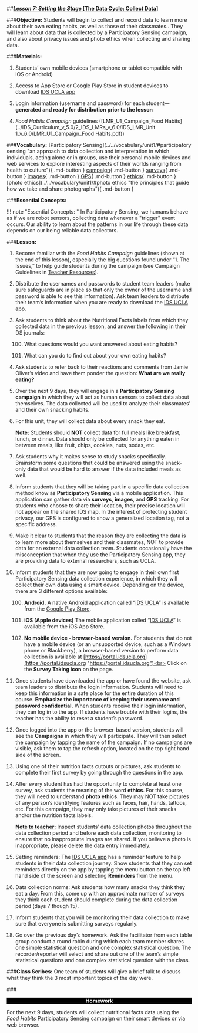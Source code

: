 ##***<u>Lesson 7: Setting the Stage* [The Data Cycle: Collect Data]</u>**

###**Objective:**
Students will begin to collect and record data to learn more about their own eating habits, as well as those
of their classmates.. They will learn about data that is collected by a Participatory Sensing campaign, and
also about privacy issues and photo ethics when collecting and sharing data.

###**Materials:**
1. Students’ own mobile devices (smartphone or tablet compatible with iOS or Android)

2. Access to App Store or Google Play Store in student devices to download [IDS UCLA app](../download/app.md)

3. Login information (username and password) for each student—**generated and ready for
distribution prior to the lesson**

4. *Food Habits Campaign* guidelines ([LMR_U1_Campaign_Food Habits](../IDS_Curriculum_v_5.0/2_IDS_LMRs_v_6.0/IDS_LMR_Unit 1_v_6.0/LMR_U1_Campaign_Food Habits.pdf))

###**Vocabulary:**
[Participatory Sensing](../../vocabulary/unit1/#participatory sensing "an approach to data collection and interpretation in which individuals, acting alone or in groups, use their personal mobile devices and web services to explore interesting aspects of their worlds ranging from health to culture"){ .md-button }
[campaign](../../vocabulary/unit1/#campaign "gather and collect data"){ .md-button }
[surveys](../../vocabulary/unit1/#surveys "a research method used for collecting data to gain information and insights into various topics of interest"){ .md-button }
[images](../../vocabulary/unit1/#images "a representation of the external form of a person, thing, or picture"){ .md-button }
[GPS](../../vocabulary/unit1/#GPS "stands for Global Positioning System; it is a radio navigation system that allows land, sea, and airborne users to determine their exact location"){ .md-button }
[ethics](../../vocabulary/unit1/#ethics "a code of behavior, specifically what is right and wrong"){ .md-button }
[photo ethics](../../vocabulary/unit1/#photo ethics "the principles that guide how we take and share photographs"){ .md-button }

###**Essential Concepts:**

!!! note "Essential Concepts: "
    In Participatory Sensing, we humans behave as if we are robot sensors, collecting
    data whenever a "trigger" event occurs. Our ability to learn about the patterns in our life through these
    data depends on our being reliable data collectors.

###**Lesson:**
1. Become familiar with the *Food Habits Campaign* guidelines (shown at the end of this lesson),
especially the big questions found under “1. The Issues,” to help guide students during the
campaign (see Campaign Guidelines in [Teacher Resources](../download/resources.md)).

2. Distribute the usernames and passwords to student team leaders (make sure safeguards are in
place so that only the owner of the username and password is able to see this information). Ask
team leaders to distribute their team’s information when you are ready to download the [IDS UCLA
app](../download/app.md).

3. Ask students to think about the Nutritional Facts labels from which they collected data in the
previous lesson, and answer the following in their DS journals:

    100. What questions would you want answered about eating habits?

    100. What can you do to find out about your own eating habits?

4. Ask students to refer back to their reactions and comments from Jamie Oliver’s video and have
them ponder the question: **What are we really eating?**

5. Over the next 9 days, they will engage in a **Participatory Sensing campaign** in which they will
act as human sensors to collect data about themselves. The data collected will be used to
analyze their classmates’ and their own snacking habits.

6. For this unit, they will collect data about every snack they eat.

    **<u>Note:</u>** Students should **NOT** collect data for full meals like breakfast, lunch, or dinner. Data should
    only be collected for anything eaten in between meals, like fruit, chips, cookies, nuts, sodas, etc.

7. Ask students why it makes sense to study snacks specifically. Brainstorm some questions that
could be answered using the snack-only data that would be hard to answer if the data included
meals as well.

8. Inform students that they will be taking part in a specific data collection method know as
**Participatory Sensing** via a mobile application. This application can gather data via **surveys**,
**images**, and **GPS** tracking. For students who choose to share their location, their precise location will not appear on the shared IDS map. In the interest of protecting student privacy, our GPS is configured to show a generalized location tag, not a specific address.

9. Make it clear to students that the reason they are collecting the data is to learn more about
themselves and their classmates, NOT to provide data for an external data collection team.
Students occasionally have the misconception that when they use the Participatory Sensing app,
they are providing data to external researchers, such as UCLA.

10. Inform students that they are now going to engage in their own first Participatory Sensing data
collection experience, in which they will collect their own data using a smart device. Depending
on the device, there are 3 different options available:

    100. **Android.** A native Android application called “[IDS UCLA](https://play.google.com/store/apps/details?id=edu.ucla.oit.idsucla)” is available from the [Google
    Play Store](https://play.google.com/store?hl=en).

    100. **iOS (Apple devices)** The mobile application called “[IDS UCLA](https://itunes.apple.com/us/app/ids-ucla/id1422869521)” is available from the iOS
    App Store.

    100. **No mobile device - browser-based version.** For students that do not have a mobile
    device (or an unsupported device, such as a Windows phone or Blackberry), a browser-based
    version to perform data collection is available at [https://portal.idsucla.org](https://portal.idsucla.org "https://portal.idsucla.org")<br>
    Click on the **Survey Taking icon** on the page.

11. Once students have downloaded the app or have found the website, ask team leaders to
distribute the login information. Students will need to keep this information in a safe place for the
entire duration of this course. **Emphasize the importance of keeping their username and
password confidential.** When students receive their login information, they can log in to the app.
If students have trouble with their logins, the teacher has the ability to reset a student’s password.

12. Once logged into the app or the browser-based version, students will see the **Campaigns** in
which they will participate. They will then select the campaign by tapping the name of the
campaign. If no campaigns are visible, ask them to tap the refresh option, located on the top right
hand side of the screen.

13. Using one of their nutrition facts cutouts or pictures, ask students to complete their first survey by
going through the questions in the app.

14. After every student has had the opportunity to complete at least one survey, ask students the
meaning of the word **ethics**. For this course, they will need to understand **photo ethics**. They
may NOT take pictures of any person’s identifying features such as faces, hair, hands, tattoos,
etc. For this campaign, they may only take pictures of their snacks and/or the nutrition facts labels.

    **<u>Note to teacher:</u>** Inspect students’ data collection photos throughout the data collection period
    and before each data collection, monitoring to ensure that no inappropriate images are shared. If
    you believe a photo is inappropriate, please delete the data entry immediately.

15. Setting reminders: The [IDS UCLA app](../download/app.md) has a reminder feature to help students in their data
collection journey. Show students that they can set reminders directly on the app by tapping the
menu button on the top left hand side of the screen and selecting **Reminders** from the menu.

16. Data collection norms: Ask students how many snacks they think they eat a day. From this,
come up with an approximate number of surveys they think each student should complete during
the data collection period (days 7 though 15).

17. Inform students that you will be monitoring their data collection to make sure that everyone is
submitting surveys regularly.

18. Go over the previous day’s homework. Ask the facilitator from each table group conduct a round
robin during which each team member shares one simple statistical question and one complex
statistical question. The recorder/reporter will select and share out one of the team’s simple
statistical questions and one complex statistical question with the class.

###**Class Scribes:**
One team of students will give a brief talk to discuss what they think the 3 most important topics
of the day were.

###<p style="background: black; color: white; text-align: center;">**Homework**</p>
For the next 9 days, students will collect nutritional facts data using the *Food Habits* Participatory
Sensing campaign on their smart devices or via web browser.
